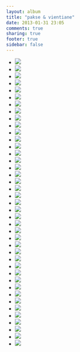 ```yaml
---
layout: album
title: "pakse & vientiane"
date: 2013-01-31 23:05
comments: true
sharing: true
footer: true
sidebar: false
---
```

<div>
<ul class="album-thumbs">
<li>
<a class="fancybox" rel="group" href="//static.robinclowers.com:80/pakse & vientiane/P1120330.JPG"><img src="//static.robinclowers.com:80/pakse & vientiane/thumbs/P1120330.JPG"></img></a>
</li>
<li>
<a class="fancybox" rel="group" href="//static.robinclowers.com:80/pakse & vientiane/P1120331.JPG"><img src="//static.robinclowers.com:80/pakse & vientiane/thumbs/P1120331.JPG"></img></a>
</li>
<li>
<a class="fancybox" rel="group" href="//static.robinclowers.com:80/pakse & vientiane/P1120333.JPG"><img src="//static.robinclowers.com:80/pakse & vientiane/thumbs/P1120333.JPG"></img></a>
</li>
<li>
<a class="fancybox" rel="group" href="//static.robinclowers.com:80/pakse & vientiane/P1120334.JPG"><img src="//static.robinclowers.com:80/pakse & vientiane/thumbs/P1120334.JPG"></img></a>
</li>
<li>
<a class="fancybox" rel="group" href="//static.robinclowers.com:80/pakse & vientiane/P1120335.JPG"><img src="//static.robinclowers.com:80/pakse & vientiane/thumbs/P1120335.JPG"></img></a>
</li>
<li>
<a class="fancybox" rel="group" href="//static.robinclowers.com:80/pakse & vientiane/P1120336.JPG"><img src="//static.robinclowers.com:80/pakse & vientiane/thumbs/P1120336.JPG"></img></a>
</li>
<li>
<a class="fancybox" rel="group" href="//static.robinclowers.com:80/pakse & vientiane/P1120337.JPG"><img src="//static.robinclowers.com:80/pakse & vientiane/thumbs/P1120337.JPG"></img></a>
</li>
<li>
<a class="fancybox" rel="group" href="//static.robinclowers.com:80/pakse & vientiane/P1120338.JPG"><img src="//static.robinclowers.com:80/pakse & vientiane/thumbs/P1120338.JPG"></img></a>
</li>
<li>
<a class="fancybox" rel="group" href="//static.robinclowers.com:80/pakse & vientiane/P1120339.JPG"><img src="//static.robinclowers.com:80/pakse & vientiane/thumbs/P1120339.JPG"></img></a>
</li>
<li>
<a class="fancybox" rel="group" href="//static.robinclowers.com:80/pakse & vientiane/P1120340.JPG"><img src="//static.robinclowers.com:80/pakse & vientiane/thumbs/P1120340.JPG"></img></a>
</li>
<li>
<a class="fancybox" rel="group" href="//static.robinclowers.com:80/pakse & vientiane/P1120341.JPG"><img src="//static.robinclowers.com:80/pakse & vientiane/thumbs/P1120341.JPG"></img></a>
</li>
<li>
<a class="fancybox" rel="group" href="//static.robinclowers.com:80/pakse & vientiane/P1120342.JPG"><img src="//static.robinclowers.com:80/pakse & vientiane/thumbs/P1120342.JPG"></img></a>
</li>
<li>
<a class="fancybox" rel="group" href="//static.robinclowers.com:80/pakse & vientiane/P1120343.JPG"><img src="//static.robinclowers.com:80/pakse & vientiane/thumbs/P1120343.JPG"></img></a>
</li>
<li>
<a class="fancybox" rel="group" href="//static.robinclowers.com:80/pakse & vientiane/P1120344.JPG"><img src="//static.robinclowers.com:80/pakse & vientiane/thumbs/P1120344.JPG"></img></a>
</li>
<li>
<a class="fancybox" rel="group" href="//static.robinclowers.com:80/pakse & vientiane/P1120345.JPG"><img src="//static.robinclowers.com:80/pakse & vientiane/thumbs/P1120345.JPG"></img></a>
</li>
<li>
<a class="fancybox" rel="group" href="//static.robinclowers.com:80/pakse & vientiane/P1120346.JPG"><img src="//static.robinclowers.com:80/pakse & vientiane/thumbs/P1120346.JPG"></img></a>
</li>
<li>
<a class="fancybox" rel="group" href="//static.robinclowers.com:80/pakse & vientiane/P1120347.JPG"><img src="//static.robinclowers.com:80/pakse & vientiane/thumbs/P1120347.JPG"></img></a>
</li>
<li>
<a class="fancybox" rel="group" href="//static.robinclowers.com:80/pakse & vientiane/P1120348.JPG"><img src="//static.robinclowers.com:80/pakse & vientiane/thumbs/P1120348.JPG"></img></a>
</li>
<li>
<a class="fancybox" rel="group" href="//static.robinclowers.com:80/pakse & vientiane/P1120349.JPG"><img src="//static.robinclowers.com:80/pakse & vientiane/thumbs/P1120349.JPG"></img></a>
</li>
<li>
<a class="fancybox" rel="group" href="//static.robinclowers.com:80/pakse & vientiane/P1120350.JPG"><img src="//static.robinclowers.com:80/pakse & vientiane/thumbs/P1120350.JPG"></img></a>
</li>
<li>
<a class="fancybox" rel="group" href="//static.robinclowers.com:80/pakse & vientiane/P1120351.JPG"><img src="//static.robinclowers.com:80/pakse & vientiane/thumbs/P1120351.JPG"></img></a>
</li>
<li>
<a class="fancybox" rel="group" href="//static.robinclowers.com:80/pakse & vientiane/P1120352.JPG"><img src="//static.robinclowers.com:80/pakse & vientiane/thumbs/P1120352.JPG"></img></a>
</li>
<li>
<a class="fancybox" rel="group" href="//static.robinclowers.com:80/pakse & vientiane/P1120353.JPG"><img src="//static.robinclowers.com:80/pakse & vientiane/thumbs/P1120353.JPG"></img></a>
</li>
<li>
<a class="fancybox" rel="group" href="//static.robinclowers.com:80/pakse & vientiane/P1120354.JPG"><img src="//static.robinclowers.com:80/pakse & vientiane/thumbs/P1120354.JPG"></img></a>
</li>
<li>
<a class="fancybox" rel="group" href="//static.robinclowers.com:80/pakse & vientiane/P1120355.JPG"><img src="//static.robinclowers.com:80/pakse & vientiane/thumbs/P1120355.JPG"></img></a>
</li>
<li>
<a class="fancybox" rel="group" href="//static.robinclowers.com:80/pakse & vientiane/P1120356.JPG"><img src="//static.robinclowers.com:80/pakse & vientiane/thumbs/P1120356.JPG"></img></a>
</li>
<li>
<a class="fancybox" rel="group" href="//static.robinclowers.com:80/pakse & vientiane/P1120357.JPG"><img src="//static.robinclowers.com:80/pakse & vientiane/thumbs/P1120357.JPG"></img></a>
</li>
<li>
<a class="fancybox" rel="group" href="//static.robinclowers.com:80/pakse & vientiane/P1120358.JPG"><img src="//static.robinclowers.com:80/pakse & vientiane/thumbs/P1120358.JPG"></img></a>
</li>
<li>
<a class="fancybox" rel="group" href="//static.robinclowers.com:80/pakse & vientiane/P1120359.JPG"><img src="//static.robinclowers.com:80/pakse & vientiane/thumbs/P1120359.JPG"></img></a>
</li>
<li>
<a class="fancybox" rel="group" href="//static.robinclowers.com:80/pakse & vientiane/P1120360.JPG"><img src="//static.robinclowers.com:80/pakse & vientiane/thumbs/P1120360.JPG"></img></a>
</li>
<li>
<a class="fancybox" rel="group" href="//static.robinclowers.com:80/pakse & vientiane/P1120361.JPG"><img src="//static.robinclowers.com:80/pakse & vientiane/thumbs/P1120361.JPG"></img></a>
</li>
<li>
<a class="fancybox" rel="group" href="//static.robinclowers.com:80/pakse & vientiane/P1120362.JPG"><img src="//static.robinclowers.com:80/pakse & vientiane/thumbs/P1120362.JPG"></img></a>
</li>
<li>
<a class="fancybox" rel="group" href="//static.robinclowers.com:80/pakse & vientiane/P1120363.JPG"><img src="//static.robinclowers.com:80/pakse & vientiane/thumbs/P1120363.JPG"></img></a>
</li>
<li>
<a class="fancybox" rel="group" href="//static.robinclowers.com:80/pakse & vientiane/P1120364.JPG"><img src="//static.robinclowers.com:80/pakse & vientiane/thumbs/P1120364.JPG"></img></a>
</li>
<li>
<a class="fancybox" rel="group" href="//static.robinclowers.com:80/pakse & vientiane/P1120365.JPG"><img src="//static.robinclowers.com:80/pakse & vientiane/thumbs/P1120365.JPG"></img></a>
</li>
<li>
<a class="fancybox" rel="group" href="//static.robinclowers.com:80/pakse & vientiane/P1120366.JPG"><img src="//static.robinclowers.com:80/pakse & vientiane/thumbs/P1120366.JPG"></img></a>
</li>
<li>
<a class="fancybox" rel="group" href="//static.robinclowers.com:80/pakse & vientiane/P1120367.JPG"><img src="//static.robinclowers.com:80/pakse & vientiane/thumbs/P1120367.JPG"></img></a>
</li>
<li>
<a class="fancybox" rel="group" href="//static.robinclowers.com:80/pakse & vientiane/P1120368.JPG"><img src="//static.robinclowers.com:80/pakse & vientiane/thumbs/P1120368.JPG"></img></a>
</li>
<li>
<a class="fancybox" rel="group" href="//static.robinclowers.com:80/pakse & vientiane/P1120369.JPG"><img src="//static.robinclowers.com:80/pakse & vientiane/thumbs/P1120369.JPG"></img></a>
</li>
<li>
<a class="fancybox" rel="group" href="//static.robinclowers.com:80/pakse & vientiane/P1120370.JPG"><img src="//static.robinclowers.com:80/pakse & vientiane/thumbs/P1120370.JPG"></img></a>
</li>
<li>
<a class="fancybox" rel="group" href="//static.robinclowers.com:80/pakse & vientiane/P1120371.JPG"><img src="//static.robinclowers.com:80/pakse & vientiane/thumbs/P1120371.JPG"></img></a>
</li>
</ul>
</div>
